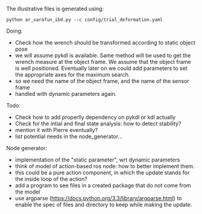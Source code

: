 The illustrative files is generated using:
```
python ar_sarafun_ibd.py --c config/trial_deformation.yaml
```

Doing:
* Check how the wrench should be transformed according to static object pose
 * we will assume pykdl is available.
   Same method will be used to get the wrench measure at the object frame.
   We assume that the object frame is well positioned.
   Eventually later on we could add parameters to set the appropriate axes for the maximum search.
 * so we need the name of the object frame, and the name of the sensor frame
 * handled with dynamic parameters again.

Todo:
* Check how to add properlly dependency on pykdl or kdl actually
* Check for the intial and final state analysis: how to detect stability?
 * mention it with Pierre eventually?
* list potential needs in the node_generator...


Node generator:
* implementation of the "static parameter", wrt dynamic parameters
* think of model of action-based ros node: how to better implement them.
 * this could be a pure action component, in which the update stands for the inside loop of the action?
* add a program to see files in a created package that do not come from the model
 * use argparse (https://docs.python.org/3.3/library/argparse.html) to enable the spec of files and directory to keep while making the update.